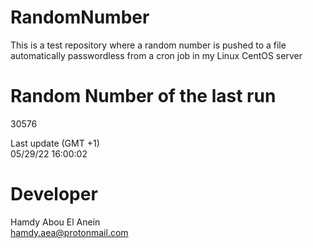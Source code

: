 # RandomNumber    
This is a test repository where a random number is pushed to a file automatically passwordless from a cron job in my Linux CentOS server    
# Random Number of the last run   
30576
      
Last update (GMT +1)    
05/29/22 16:00:02
# Developer    
Hamdy Abou El Anein   
hamdy.aea@protonmail.com
